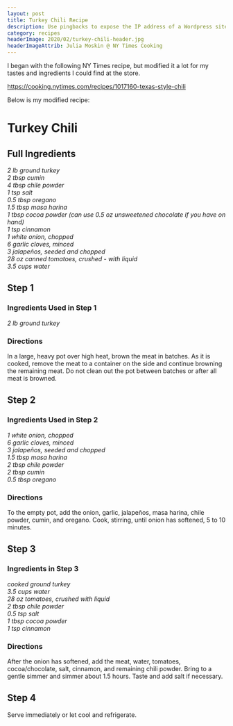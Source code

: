 ```yaml
---
layout: post
title: Turkey Chili Recipe
description: Use pingbacks to expose the IP address of a Wordpress site proxied by Cloudflare
category: recipes
headerImage: 2020/02/turkey-chili-header.jpg
headerImageAttrib: Julia Moskin @ NY Times Cooking
---
```


I began with the following NY Times recipe, but modified it a lot for my tastes
and ingredients I could find at the store.

<https://cooking.nytimes.com/recipes/1017160-texas-style-chili>

Below is my modified recipe:

# Turkey Chili


## Full Ingredients

*2 lb ground turkey*  
*2 tbsp cumin*  
*4 tbsp chile powder*  
*1 tsp salt*  
*0.5 tbsp oregano*  
*1.5 tbsp masa harina*  
*1 tbsp cocoa powder (can use 0.5 oz unsweetened chocolate if you have on hand)*  
*1 tsp cinnamon*  
*1 white onion, chopped*  
*6 garlic cloves, minced*  
*3 jalapeños, seeded and chopped*  
*28 oz canned tomatoes, crushed - with liquid*  
*3.5 cups water*

## Step 1

### Ingredients Used in Step 1

*2 lb ground turkey*

### Directions

In a large, heavy pot over high heat, brown the meat in batches. As it is cooked, remove the meat to a container on the side and continue browning the remaining meat. Do not clean out the pot between batches or after all meat is browned.

## Step 2

### Ingredients Used in Step 2

*1 white onion, chopped*  
*6 garlic cloves, minced*  
*3 jalapeños, seeded and chopped*  
*1.5 tbsp masa harina*  
*2 tbsp chile powder*  
*2 tbsp cumin*  
*0.5 tbsp oregano*

### Directions

To the empty pot, add the onion, garlic, jalapeños, masa harina, chile powder, cumin, and oregano. Cook, stirring, until onion has softened, 5 to 10 minutes.

## Step 3

### Ingredients in Step 3

*cooked ground turkey*  
*3.5 cups water*  
*28 oz tomatoes, crushed with liquid*  
*2 tbsp chile powder*  
*0.5 tsp salt*  
*1 tbsp cocoa powder*  
*1 tsp cinnamon*

### Directions

After the onion has softened, add the meat, water, tomatoes, cocoa/chocolate, salt, cinnamon, and remaining chili powder. Bring to a gentle simmer and simmer about 1.5 hours. Taste and add salt if necessary.

## Step 4

Serve immediately or let cool and refrigerate.
